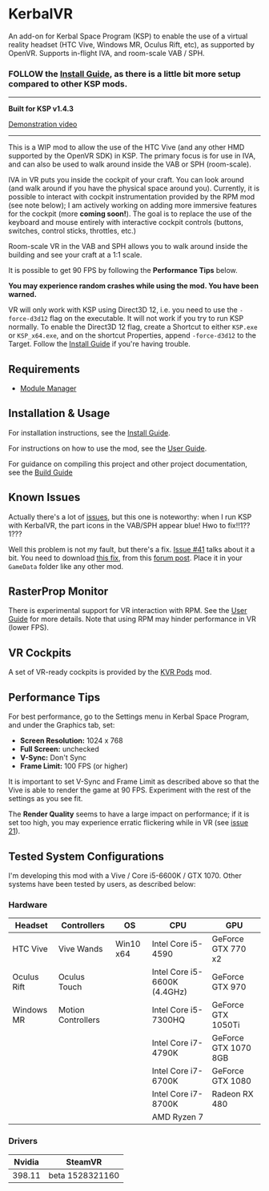 # KerbalVR

An add-on for Kerbal Space Program (KSP) to enable the use of a virtual reality headset (HTC Vive, Windows MR, Oculus Rift, etc), as supported by OpenVR. Supports in-flight IVA, and room-scale VAB / SPH.

### FOLLOW the [Install Guide](https://github.com/Vivero/Kerbal-VR/wiki/Install-Guide), as there is a little bit more setup compared to other KSP mods.

----

**Built for KSP v1.4.3**

[Demonstration video](https://www.youtube.com/watch?v=DjQauN66rQA)

----

This is a WIP mod to allow the use of the HTC Vive (and any other HMD supported by the OpenVR SDK) in KSP. The primary focus is for use in IVA, and can also be used to walk around inside the VAB or SPH (room-scale).

IVA in VR puts you inside the cockpit of your craft. You can look around (and walk around if you have the physical space around you). Currently, it is possible to interact with cockpit instrumentation provided by the RPM mod (see note below); I am actively working on adding more immersive features for the cockpit (more **coming soon!**). The goal is to replace the use of the keyboard and mouse entirely with interactive cockpit controls (buttons, switches, control sticks, throttles, etc.)

Room-scale VR in the VAB and SPH allows you to walk around inside the building and see your craft at a 1:1 scale.

It is possible to get 90 FPS by following the **Performance Tips** below.

**You may experience random crashes while using the mod. You have been warned.**

VR will only work with KSP using Direct3D 12, i.e. you need to use the `-force-d3d12` flag on the executable. It will not work if you try to run KSP normally. To enable the Direct3D 12 flag, create a Shortcut to either `KSP.exe` or `KSP_x64.exe`, and on the shortcut Properties, append `-force-d3d12` to the Target. Follow the [Install Guide](https://github.com/Vivero/Kerbal-VR/wiki/Install-Guide) if you're having trouble.


## Requirements

- [Module Manager](https://forum.kerbalspaceprogram.com/index.php?/topic/50533-141-module-manager-307-may-5th-2018-its-dangerous-to-go-alone-take-those-cats-with-you/)


## Installation & Usage

For installation instructions, see the [Install Guide](https://github.com/Vivero/Kerbal-VR/wiki/Install-Guide).

For instructions on how to use the mod, see the [User Guide](https://github.com/Vivero/Kerbal-VR/wiki/User-Guide).

For guidance on compiling this project and other project documentation, see the [Build Guide](https://github.com/Vivero/Kerbal-VR/wiki/Build-Guide)


## Known Issues

Actually there's a lot of [issues](https://github.com/Vivero/Kerbal-VR/issues), but this one is noteworthy: when I run KSP with KerbalVR, the part icons in the VAB/SPH appear blue! Hwo to fix!!1??1???

Well this problem is not my fault, but there's a fix. [Issue #41](https://github.com/Vivero/Kerbal-VR/issues/41) talks about it a bit. You need to download [this fix](https://drive.google.com/file/d/1sb2_qyvBsBPrQFyGldK5x7uW2UJb14et/view), from this [forum post](https://forum.kerbalspaceprogram.com/index.php?/topic/168795-electrocutors-thread/). Place it in your `GameData` folder like any other mod.


## RasterProp Monitor

There is experimental support for VR interaction with RPM. See the [User Guide](https://github.com/Vivero/Kerbal-VR/wiki/User-Guide) for more details. Note that using RPM may hinder performance in VR (lower FPS).


## VR Cockpits

A set of VR-ready cockpits is provided by the [KVR Pods](https://github.com/Vivero/KVR-Pods) mod.


## Performance Tips

For best performance, go to the Settings menu in Kerbal Space Program, and under the Graphics tab, set:

- **Screen Resolution:** 1024 x 768
- **Full Screen:** unchecked
- **V-Sync:** Don't Sync
- **Frame Limit:** 100 FPS (or higher)

It is important to set V-Sync and Frame Limit as described above so that the Vive is able to render the game at 90 FPS. Experiment with the rest of the settings as you see fit.

The **Render Quality** seems to have a large impact on performance; if it is set too high, you may experience erratic flickering while in VR (see [issue 21](https://github.com/Vivero/Kerbal-VR/issues/21)).


## Tested System Configurations

I'm developing this mod with a Vive / Core i5-6600K / GTX 1070. Other systems have been tested by users, as described below:


### Hardware

| Headset     | Controllers        | OS        | CPU                          | GPU                  |
|-------------|--------------------|-----------|------------------------------|----------------------|
| HTC Vive    | Vive Wands         | Win10 x64 | Intel Core i5-4590           | GeForce GTX 770 x2   |
| Oculus Rift | Oculus Touch       |           | Intel Core i5-6600K (4.4GHz) | GeForce GTX 970      |
| Windows MR  | Motion Controllers |           | Intel Core i5-7300HQ         | GeForce GTX 1050Ti   |
|             |                    |           | Intel Core i7-4790K          | GeForce GTX 1070 8GB |
|             |                    |           | Intel Core i7-6700K          | GeForce GTX 1080     |
|             |                    |           | Intel Core i7-8700K          | Radeon RX 480        |
|             |                    |           | AMD Ryzen 7                  |                      |

### Drivers

| Nvidia | SteamVR         |
|--------|-----------------|
| 398.11 | beta 1528321160 |
